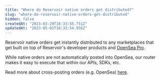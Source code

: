 ```yaml
---
title: "Where do Reservoir native orders get distributed?"
slug: "where-do-reservoir-native-orders-get-distributed"
hidden: false
createdAt: "2023-03-29T18:33:55.751Z"
updatedAt: "2023-05-02T18:33:54.956Z"
---
```

Reservoir native orders get instantly distributed to any marketplaces that get built on top of Reservoir's developer products and [OpenSea Pro](https://pro.opensea.io/). 

While native orders are not automatically posted into OpenSea, our router makes it easy to execute that within our APIs, SDKs, etc. 

Read more about cross-posting orders (e.g. OpenSea) [here](https://docs.reservoir.tools/docs/bulk-order-creation).